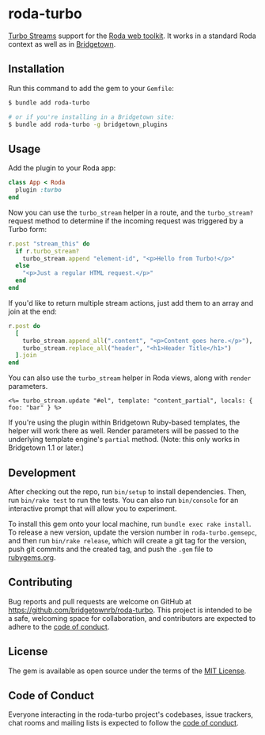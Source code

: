 # roda-turbo

[Turbo Streams](https://turbo.hotwired.dev/handbook/streams) support for the [Roda web toolkit](http://roda.jeremyevans.net/). It works in a standard Roda context as well as in [Bridgetown](https://www.bridgetownrb.com).

## Installation

Run this command to add the gem to your `Gemfile`:

```sh
$ bundle add roda-turbo

# or if you're installing in a Bridgetown site:
$ bundle add roda-turbo -g bridgetown_plugins
```

## Usage

Add the plugin to your Roda app:

```rb
class App < Roda
  plugin :turbo
end
```

Now you can use the `turbo_stream` helper in a route, and the `turbo_stream?` request method to determine if the incoming request was triggered by a Turbo form:

```rb
r.post "stream_this" do
  if r.turbo_stream?
    turbo_stream.append "element-id", "<p>Hello from Turbo!</p>"
  else
    "<p>Just a regular HTML request.</p>"
  end
end
```

If you'd like to return multiple stream actions, just add them to an array and join at the end:

```rb
r.post do
  [
    turbo_stream.append_all(".content", "<p>Content goes here.</p>"),
    turbo_stream.replace_all("header", "<h1>Header Title</h1>")
  ].join
end
```

You can also use the `turbo_stream` helper in Roda views, along with `render` parameters.

```erb
<%= turbo_stream.update "#el", template: "content_partial", locals: { foo: "bar" } %>
```

If you're using the plugin within Bridgetown Ruby-based templates, the helper will work there as well. Render parameters will be passed to the underlying template engine's `partial` method. (Note: this only works in Bridgetown 1.1 or later.)

## Development

After checking out the repo, run `bin/setup` to install dependencies. Then, run `bin/rake test` to run the tests. You can also run `bin/console` for an interactive prompt that will allow you to experiment.

To install this gem onto your local machine, run `bundle exec rake install`. To release a new version, update the version number in `roda-turbo.gemsepc`, and then run `bin/rake release`, which will create a git tag for the version, push git commits and the created tag, and push the `.gem` file to [rubygems.org](https://rubygems.org).

## Contributing

Bug reports and pull requests are welcome on GitHub at https://github.com/bridgetownrb/roda-turbo. This project is intended to be a safe, welcoming space for collaboration, and contributors are expected to adhere to the [code of conduct](https://github.com/bridgetownrb/roda-turbo/blob/main/CODE_OF_CONDUCT.md).

## License

The gem is available as open source under the terms of the [MIT License](https://opensource.org/licenses/MIT).

## Code of Conduct

Everyone interacting in the roda-turbo project's codebases, issue trackers, chat rooms and mailing lists is expected to follow the [code of conduct](https://github.com/bridgetownrb/roda-turbo/blob/main/CODE_OF_CONDUCT.md).
